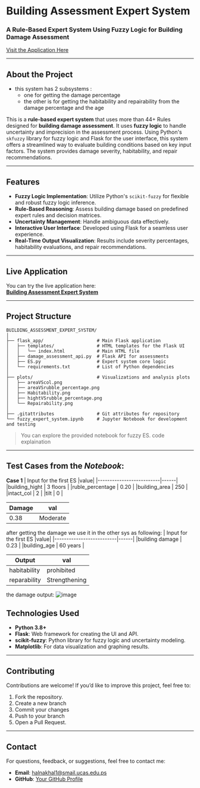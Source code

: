 # **Building Assessment Expert System**  
### A Rule-Based Expert System Using Fuzzy Logic for Building Damage Assessment  

[Visit the Application Here](https://building-assessment-expert-system.onrender.com/)

---

## **About the Project**  
- this system has 2 subsystems :
  - one for getting the damage percentage
  - the other is for getting the habitability and repairability from the damage percentage and the age
  
This is a **rule-based expert system** that uses more than 44+ Rules designed for **building damage assessment**. It uses **fuzzy logic** to handle uncertainty and imprecision in the assessment process. Using Python's `skfuzzy` library for fuzzy logic and Flask for the user interface, this system offers a streamlined way to evaluate building conditions based on key input factors.
The system provides damage severity, habitability, and repair recommendations.  

---

## **Features**  
- **Fuzzy Logic Implementation**: Utilize Python's `scikit-fuzzy` for flexible and robust fuzzy logic inference.  
- **Rule-Based Reasoning**: Assess building damage based on predefined expert rules and decision matrices.  
- **Uncertainty Management**: Handle ambiguous data effectively.  
- **Interactive User Interface**: Developed using Flask for a seamless user experience.  
- **Real-Time Output Visualization**: Results include severity percentages, habitability evaluations, and repair recommendations.

---

## **Live Application**  
You can try the live application here:  
[**Building Assessment Expert System**](https://building-assessment-expert-system.onrender.com/)  

---

## **Project Structure**  
```
BUILDING_ASSESSMENT_EXPERT_SYSTEM/
│
├── flask_app/                    # Main Flask application
│   ├── templates/                # HTML templates for the Flask UI        
│   │   └── index.html            # Main HTML file
│   ├── damage_assessment_api.py  # Flask API for assessments
│   ├── ES.py                     # Expert system core logic
│   └── requirements.txt          # List of Python dependencies
│
├── plots/                        # Visualizations and analysis plots
│   ├── areaVScol.png
│   ├── areaVSrubble_percentage.png
│   ├── Habitability.png
│   ├── hightVSrubble_percentage.png
│   └── Repairability.png
│
├── .gitattributes                # Git attributes for repository
└── fuzzy_expert_system.ipynb     # Jupyter Notebook for development and testing
```
> You can explore the provided notebook for fuzzy ES. code explaination
---
## **Test Cases from the *Notebook***:
**Case 1**
| Input for the first ES  |value|
|--------------------------|------|
|building_hight            | 3 floors    |
|ruble_percentage          |  0.20      |
|building_area         |  250      |
|intact_col         |  2      |
|tilt         |  0      |

|Damage|val|
|-------|----|
|0.38|Moderate|

after getting the damage we use it in the other sys as following:
| Input for the first ES  |value|
|--------------------------|------|
|building damage            | 0.23    |
|building_age          |  60 years      |

|Output|val|
|-------|----|
|habitability|prohibited|
|reparability| Strengthening|

the damage output:
![image](https://github.com/user-attachments/assets/4a6851e9-e362-48a2-8ae0-725b7e24025c)


## **Technologies Used**  
- **Python 3.8+**  
- **Flask**: Web framework for creating the UI and API.  
- **scikit-fuzzy**: Python library for fuzzy logic and uncertainty modeling.  
- **Matplotlib**: For data visualization and graphing results.  

---

## **Contributing**  
Contributions are welcome! If you’d like to improve this project, feel free to:  
1. Fork the repository.  
2. Create a new branch 
3. Commit your changes 
4. Push to your branch 
5. Open a Pull Request.

---
## **Contact**  
For questions, feedback, or suggestions, feel free to contact me:  
- **Email**: halnakhal1@smail.ucas.edu.ps 
- **GitHub**: [Your GitHub Profile](https://github.com/HananMoAlnakhal)  
